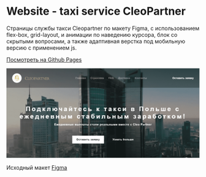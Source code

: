 # Website - taxi service CleoPartner #

Страницы службы такси Cleopartner по макету Figma, с использованием  flex-box, grid-layout, и анимации по наведению курсора, блок со скрытыми вопросами, а также адаптивная верстка под мобильную версию с применением js.  

[Посмотреть на Github Pages](https://anastasia-andrushkevich.github.io/exam/)

![screenshot](images/screenshot_page.png)

Исходный макет [Figma](https://www.figma.com/file/lWLVyP9mayP3FGOXvM2oqV/%D1%81%D0%BB%D1%83%D0%B6%D0%B1%D0%B0-%D1%82%D0%B0%D0%BA%D1%81%D0%B8?node-id=888-2&t=cFeoo6vFD45SEYWU-0)